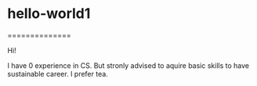 # hello-world1
==============

Hi!

I have 0 experience in CS. But stronly advised to aquire basic skills to have sustainable career.
I prefer tea.

